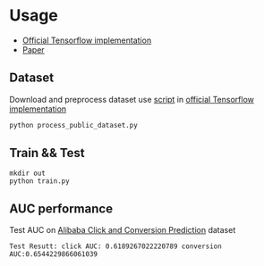 # Usage

- [Official Tensorflow implementation](https://github.com/xidongbo/AITM)
- [Paper](https://arxiv.org/abs/2105.08489)

## Dataset

Download and preprocess dataset use [script](https://github.com/xidongbo/AITM/blob/main/process_public_dataset.py) in [official Tensorflow implementation](https://github.com/xidongbo/AITM)
```python
python process_public_dataset.py

```

## Train && Test

```
mkdir out
python train.py
```

## AUC performance

Test AUC on [Alibaba Click and Conversion Prediction](https://tianchi.aliyun.com/datalab/dataSet.html?dataId=408) dataset

```
Test Resutt: click AUC: 0.6189267022220789 conversion AUC:0.6544229866061039
```


